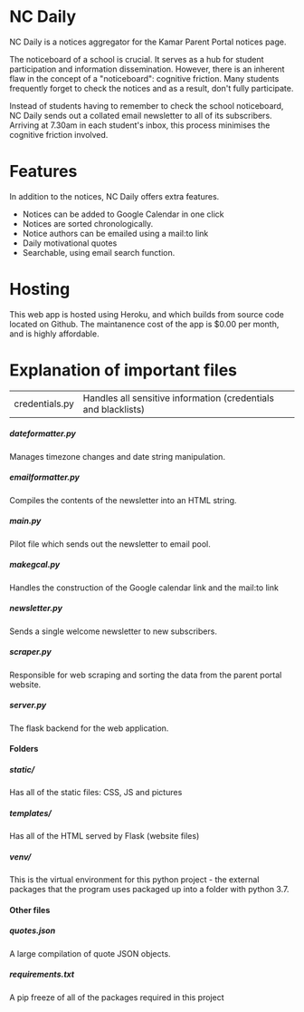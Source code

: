 # NC Daily
NC Daily is a notices aggregator for the Kamar Parent Portal notices page.

The noticeboard of a school is crucial. It serves as a hub for student participation and information dissemination.  However, there is an inherent flaw in the concept of a "noticeboard": cognitive friction. Many students frequently forget to check the notices and as a result, don't fully participate.


Instead of students having to remember to check the school noticeboard, NC Daily sends out a collated email newsletter to all of its subscribers. Arriving at 7.30am in each student's inbox, this process minimises the cognitive friction involved.

# Features
In addition to the notices, NC Daily offers extra features.
* Notices can be added to Google Calendar in one click
* Notices are sorted chronologically.
* Notice authors can be emailed using a mail:to link
* Daily motivational quotes
* Searchable, using email search function.

# Hosting
This web app is hosted using Heroku, and which builds from source code located on Github. The maintanence cost of the app is $0.00 per month, and is highly affordable.


# Explanation of important files

<table>
    <tr>
        <td>credentials.py</td>
        <td>Handles all sensitive information (credentials and blacklists)</td>
    </tr>
</table>


##### dateformatter.py
Manages timezone changes and date string manipulation.

##### emailformatter.py
Compiles the contents of the newsletter into an HTML string.

##### main.py
Pilot file which sends out the newsletter to email pool.

##### makegcal.py
Handles the construction of the Google calendar link and the mail:to link

##### newsletter.py
Sends a single welcome newsletter to new subscribers.



##### scraper.py
Responsible for web scraping and sorting the data from the parent portal website.

##### server.py
The flask backend for the web application.

#### Folders
##### static/
Has all of the static files: CSS, JS and pictures

##### templates/
Has all of the HTML served by Flask (website files)

##### venv/
This is the virtual environment for this python project -  the external packages that the program uses packaged up into a folder with python 3.7.

#### Other files
##### quotes.json
A large compilation of quote JSON objects.

##### requirements.txt
A pip freeze of all of the packages required in this project



